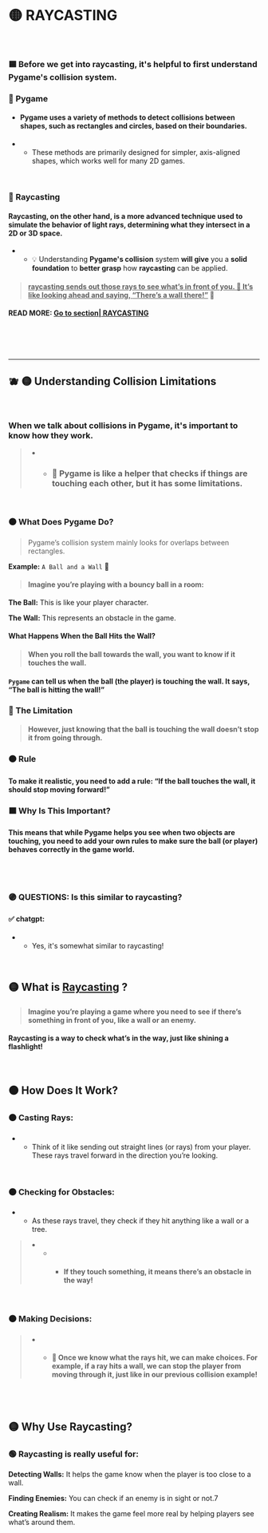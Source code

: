 # 🟡 RAYCASTING




<br>

### 🟦 Before we get into raycasting, it's helpful to first understand Pygame's collision system.

### 🥥 Pygame

- #### Pygame uses a variety of methods to detect collisions between shapes, such as rectangles and circles, based on their boundaries.

- - These methods are primarily designed for simpler, axis-aligned shapes, which works well for many 2D games.

<br>

### 🥥 Raycasting

#### Raycasting, on the other hand, is a more advanced technique used to simulate the behavior of light rays, determining what they intersect in a 2D or 3D space.

- - 💡 Understanding **Pygame's collision** system **will give** you a **solid foundation** to **better grasp** how **raycasting** can be applied.

> #### <u>raycasting sends out those rays to see what’s in front of you. 🧸 It’s like looking ahead and saying, **“There’s a wall there!”**</u>  🍯

#### READ MORE: [Go to section| RAYCASTING](#RAYCASTING_)


<br>
<br>
<br>

---


## 🫐 🟡 Understanding Collision Limitations

<br>

### When we talk about collisions in Pygame, it's important to know how they work.

> - - ### 🌈 Pygame is like a helper that checks if things are touching each other, but it has some limitations.

<br>

### 🟤 What Does Pygame Do?

>Pygame’s collision system mainly looks for overlaps between rectangles.


**Example:** `A Ball and a Wall` 🧶

> #### Imagine you’re playing with a bouncy ball in a room:

**The Ball:** This is like your player character.

**The Wall:** This represents an obstacle in the game.

#### What Happens When the Ball Hits the Wall?

> #### When you roll the ball towards the wall, you want to know if it touches the wall.

#### `Pygame` can tell us when the ball (the player) is touching the wall. It says, “The ball is hitting the wall!”

### 🔴 The Limitation

> #### However, just knowing that the ball is touching the wall doesn’t stop it from going through.

### 🟠 Rule

#### To make it realistic, you need to add a rule: “If the ball touches the wall, it should stop moving forward!”

### 🟧 Why Is This Important?

#### This means that while Pygame helps you see when two objects are touching, you need to add your own rules to make sure the ball (or player) behaves correctly in the game world.

<br>
<br>

### 🟣 QUESTIONS: Is this similar to raycasting?

#### ✅ chatgpt:

- - Yes, it's somewhat similar to raycasting!

<br>

<a name="RAYCASTING_"></a>

## 🟡 What is <u>Raycasting</u> ?

> #### Imagine you’re playing a game where you need to see if there’s something in front of you, like a wall or an enemy.

#### Raycasting is a way to check what’s in the way, just like shining a flashlight!


<br>

## 🟠 How Does It Work?

### 🟤 Casting Rays:

- - Think of it like sending out straight lines (or rays) from your player. These rays travel forward in the direction you’re looking.

<br>

### 🟤 Checking for Obstacles:

- - As these rays travel, they check if they hit anything like a wall or a tree.

> - - - #### If they touch something, it means there’s an obstacle in the way!

<br>

### 🟤 Making Decisions:

> - - #### 🌈 Once we know what the rays hit, we can make choices. For example, if a ray hits a wall, we can stop the player from moving through it, just like in our previous collision example!

<br>
<br>


## 🟡 Why Use Raycasting?

### 🟢 Raycasting is really useful for:

**Detecting Walls:** It helps the game know when the player is too close to a wall.

**Finding Enemies:** You can check if an enemy is in sight or not.7

**Creating Realism:** It makes the game feel more real by helping players see what’s around them.

